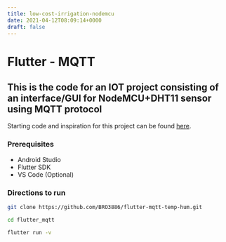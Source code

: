 ```yaml
---
title: low-cost-irrigation-nodemcu
date: 2021-04-12T08:09:14+0000
draft: false
---
```

# Flutter - MQTT
## This is the code for an IOT project consisting of an interface/GUI for NodeMCU+DHT11 sensor using MQTT protocol

Starting code and inspiration for this project can be found <a href = "https://medium.com/@ricardoogliari/communicating-flutter-with-nodemcu-using-mqtt-protocol-a44e93ba14e3">here</a>.

### Prerequisites
 - Android Studio
 - Flutter SDK
 - VS Code (Optional)
### Directions to run
```bash
git clone https://github.com/BRO3886/flutter-mqtt-temp-hum.git

cd flutter_mqtt

flutter run -v
```
